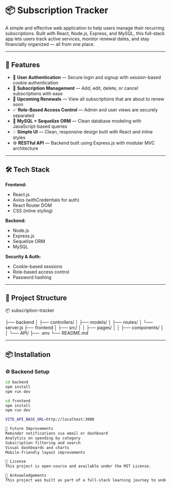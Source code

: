 # 📦 Subscription Tracker

A simple and effective web application to help users manage their recurring subscriptions. Built with React, Node.js, Express, and MySQL, this full-stack app lets users track active services, monitor renewal dates, and stay financially organized — all from one place.

---

## 🚀 Features

- 🔐 **User Authentication** — Secure login and signup with session-based cookie authentication  
- 📅 **Subscription Management** — Add, edit, delete, or cancel subscriptions with ease  
- 🔔 **Upcoming Renewals** — View all subscriptions that are about to renew soon   
- ✅ **Role-Based Access Control** — Admin and user views are securely separated  
- 💾 **MySQL + Sequelize ORM** — Clean database modeling with JavaScript-based queries  
- 💡 **Simple UI** — Clean, responsive design built with React and inline styles  
- ⚙️ **RESTful API** — Backend built using Express.js with modular MVC architecture  

---

## 🛠️ Tech Stack

**Frontend:**
- React.js
- Axios (withCredentials for auth)
- React Router DOM
- CSS (inline styling)

**Backend:**
- Node.js
- Express.js
- Sequelize ORM
- MySQL

**Security & Auth:**
- Cookie-based sessions
- Role-based access control
- Password hashing

---

## 📁 Project Structure

📦 subscription-tracker

├── backend
│ ├── controllers/
│ ├── models/
│ ├── routes/
│ └── server.js
├── frontend
│ ├── src/
│ │ ├── pages/
│ │ ├── components/
│ │ └── API/
├── .env
└── README.md




---

## 📦 Installation

### ⚙️ Backend Setup
```bash
cd backend
npm install
npm run dev

cd frontend
npm install
npm run dev

VITE_API_BASE_URL=http://localhost:3000

🧪 Future Improvements
Reminder notifications via email or dashboard
Analytics on spending by category
Subscription filtering and search
Visual dashboards and charts
Mobile-friendly layout improvements

📜 License
This project is open-source and available under the MIT License.

🙌 Acknowledgements
This project was built as part of a full-stack learning journey to understand user authentication, REST APIs, ORM, and frontend/backend integration using modern JavaScript tools.


